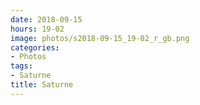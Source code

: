 ```yaml
---
date: 2018-09-15
hours: 19-02
image: photos/s2018-09-15_19-02_r_gb.png
categories: 
- Photos 
tags: 
- Saturne 
title: Saturne
---
```


